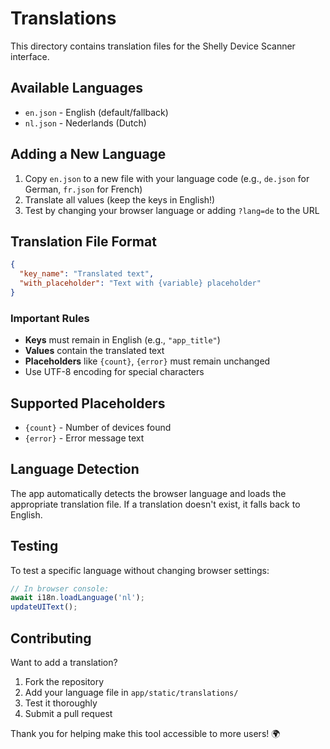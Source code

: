 # Translations

This directory contains translation files for the Shelly Device Scanner interface.

## Available Languages

- `en.json` - English (default/fallback)
- `nl.json` - Nederlands (Dutch)

## Adding a New Language

1. Copy `en.json` to a new file with your language code (e.g., `de.json` for German, `fr.json` for French)
2. Translate all values (keep the keys in English!)
3. Test by changing your browser language or adding `?lang=de` to the URL

## Translation File Format

```json
{
  "key_name": "Translated text",
  "with_placeholder": "Text with {variable} placeholder"
}
```

### Important Rules

- **Keys** must remain in English (e.g., `"app_title"`)
- **Values** contain the translated text
- **Placeholders** like `{count}`, `{error}` must remain unchanged
- Use UTF-8 encoding for special characters

## Supported Placeholders

- `{count}` - Number of devices found
- `{error}` - Error message text

## Language Detection

The app automatically detects the browser language and loads the appropriate translation file. If a translation doesn't exist, it falls back to English.

## Testing

To test a specific language without changing browser settings:

```javascript
// In browser console:
await i18n.loadLanguage('nl');
updateUIText();
```

## Contributing

Want to add a translation? 

1. Fork the repository
2. Add your language file in `app/static/translations/`
3. Test it thoroughly
4. Submit a pull request

Thank you for helping make this tool accessible to more users! 🌍
